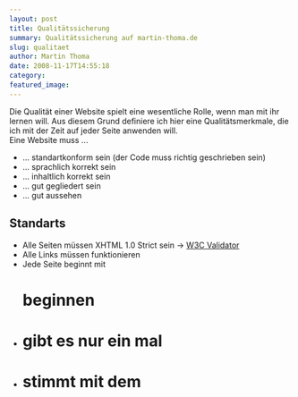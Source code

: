 ```yaml
---
layout: post
title: Qualitätssicherung
summary: Qualitätssicherung auf martin-thoma.de
slug: qualitaet
author: Martin Thoma
date: 2008-11-17T14:55:18
category: 
featured_image: 
---
```

<p>Die Qualität einer Website spielt eine wesentliche Rolle, wenn man mit ihr lernen will. Aus diesem Grund definiere ich hier eine Qualitätsmerkmale, die ich mit der Zeit auf jeder Seite anwenden will.<br/>
Eine Website muss ...</p>
<ul>
    <li>... standartkonform sein (der Code muss richtig geschrieben sein)</li>
    <li>... sprachlich korrekt sein</li>
    <li>... inhaltlich korrekt sein</li>
    <li>... gut gegliedert sein</li>
    <li>... gut aussehen</li>
</ul>

<h2>Standarts</h2>
<ul>
    <li>Alle Seiten müssen XHTML 1.0 Strict sein &#8594; <a href="http://validator.w3.org/">W3C Validator</a></li>
    <li>Alle Links müssen funktionieren</li>
    <li>Jede Seite beginnt mit <h1> beginnen</li>
    <li><h1> gibt es nur ein mal</li>
    <li><h1> stimmt mit dem <title> überein</li>
    <li>Geg.:; Ges.: werden (mit Doppelpunkt) unterstrichen</li>
    <li>Die Überschriften sind hierarchisch aufgebaut (<h1>, dann <h2> ...)</li>
    <li>Tabellen haben das "summary"-Attribut</li>
    <li>Überschriften in Tabellen haben das "scope"-Attribut</li>
    <li>Doppelpunkte werden mit unterstrichen</li>
    <li>Definitionen werden im Code als solche gekennzeichnet und sind immer im Singular</li>
</ul>

<h2>Datenvisualisierung</h2>
<h3>Diagramme</h3>
<h4>Kreisdiagramm</h4>
<img src="bilder/luftzusammensetzung.png" style="float: right;" alt="Luftzusammensetzung" />

<p>Ein <a href="http://de.wikipedia.org/wiki/Kreisdiagramm">Kreisdiagramm</a> wird erstellt wenn man Anteile darstellen will.</p>
<h4>Säulen- oder Balkendiagramme</h4>
<p><a href="http://de.wikipedia.org/wiki/S%C3%A4ulendiagramm">Säulendiagramme</a> sollte man verwenden, wenn man Größen vergleichen will</p>
<p><a href="http://www.maani.us/xml_charts/index.php?menu=Gallery&submenu=Donut">Hier</a> ist noch eine schöne Umsetzung mit XML und Flash.</p>
<p><a href="http://validator.w3.org/check?uri=referer"><img src="http://www.w3.org/Icons/valid-xhtml10" alt="Valid XHTML 1.0 Strict" height="31" width="88" /></a></p>
<p><a href="http://jigsaw.w3.org/css-validator/"><img style="border:0;width:88px;height:31px" src="http://jigsaw.w3.org/css-validator/images/vcss-blue" alt="CSS ist valide!" /></a></p>

